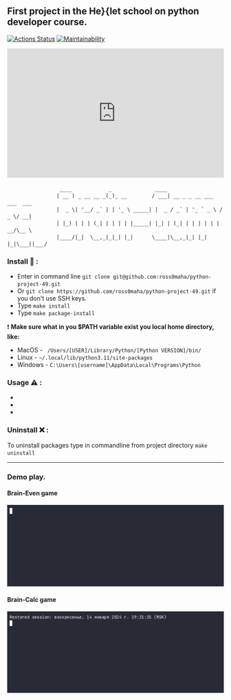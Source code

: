## First project in the He\}\{let school on python developer course.
[![Actions Status](https://github.com/ross0maha/python-project-49/actions/workflows/hexlet-check.yml/badge.svg)](https://github.com/ross0maha/python-project-49/actions)
[![Maintainability](https://api.codeclimate.com/v1/badges/2e3053157b86113f589e/maintainability)](https://codeclimate.com/github/ross0maha/python-project-49/maintainability)

<iframe height="300" style="width: 100%;" scrolling="no" title="SVG - Text Animation" src="https://codepen.io/webstoryboy/embed/rrLdQX?default-tab=html&editable=true" frameborder="no" loading="lazy" allowtransparency="true" allowfullscreen="true">
</iframe>

```
                 ____            _              ____                           
                | __ ) _ __ __ _(_)_ __        / ___| __ _ _ __ ___   ___  ___ 
                |  _ \| '__/ _` | | '_ \ _____| |  _ / _` | '_ ` _ \ / _ \/ __|
                | |_) | | | (_| | | | | |_____| |_| | (_| | | | | | |  __/\__ \
                |____/|_|  \__,_|_|_| |_|      \____|\__,_|_| |_| |_|\___||___/

```

### Install :floppy_disk: :

- Enter in command line `git clone git@github.com:ross0maha/python-project-49.git` 
- Or `git clone https://github.com/ross0maha/python-project-49.git` if you don't use SSH keys.
- Type `make install`
- Type `make package-install`

:exclamation: **Make sure what in you $PATH variable exist you local home directory, like:**

- MacOS - ` /Users/[USER]/Library/Python/[Python VERSION]/bin/`
- Linux - `~/.local/lib/python3.11/site-packages`
- Windows - `C:\Users\[username]\AppData\Local\Programs\Python`

### Usage :warning: :

- 
- 
- 

### Uninstall :x: :

To uninstall packages type in commandline from project directory `make uninstall`

---

### Demo play.

#### Brain-Even game
![](src/brain-even.gif)

#### Brain-Calc game

![](src/brain-calc.gif)
